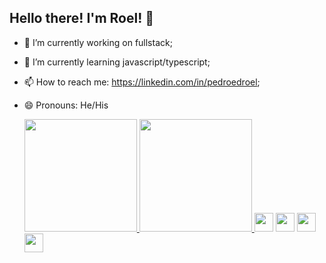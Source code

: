 ## Hello there! I'm Roel! 👋

- 🔭 I’m currently working on fullstack;
- 🌱 I’m currently learning javascript/typescript;
- 📫 How to reach me: https://linkedin.com/in/pedroedroel;
- 😄 Pronouns: He/His

  <div>
    <a href="https://linkedin.com/in/pedroedroel">
      <img height="180em" src="https://github-readme-stats.vercel.app/api?username=pedroedroel&theme=holi&show_icons=true" />
      <img height="180em" src="https://github-readme-stats.vercel.app/api/top-langs/?username=pedroedroel&layout=compact&langs_count=6&theme=holi" />
    </a>
    <img height ="30em" src="https://img.shields.io/badge/HTML5-E34F26?style=for-the-badge&logo=html5&logoColor=white">
    <img height ="30em" src="https://img.shields.io/badge/CSS3-1572B6?style=for-the-badge&logo=css3&logoColor=white">
    <img height ="30em" src="https://img.shields.io/badge/JavaScript-323330?style=for-the-badge&logo=javascript&logoColor=F7DF1E">
    <img height ="30em" src="https://img.shields.io/badge/Python-14354C?style=for-the-badge&logo=python&logoColor=white">
  </div>
